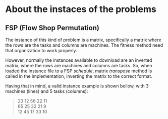 # About the instaces of the problems

## FSP (Flow Shop Permutation)
The instance of this kind of problem is a matrix, specifically a matrix where the rows are the tasks and columns are machines. The fitness method need that organization to work properly.

However, normally the instances available to download are an inverted matrix, where the rows are machines and columns are tasks. So, when loaded the instance file to a FSP *schedule*, matrix *transpose* method is called in the implementation, inverting the matrix to the correct format.

Having that in mind, a valid instance example is shown bellow, with 3 machines (lines) and 5 tasks (columns):

> 23 12 56 22 11 <br>
> 65 25 32 21 9 <br>
> 12 45 17 33 10
